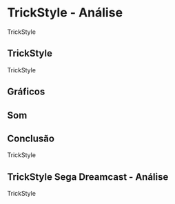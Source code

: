 ---
---

# TrickStyle - Análise

TrickStyle

## TrickStyle

TrickStyle

## Gráficos


## Som

## Conclusão

TrickStyle

## TrickStyle Sega Dreamcast - Análise

TrickStyle
